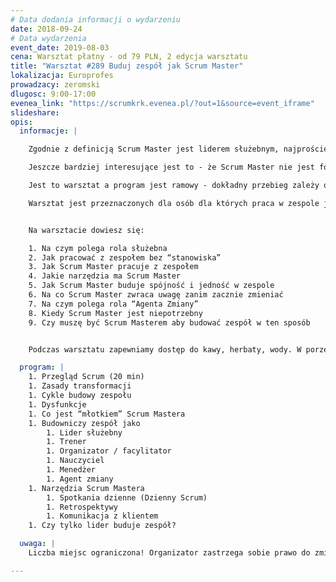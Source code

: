 ```yaml
---
# Data dodania informacji o wydarzeniu
date: 2018-09-24
# Data wydarzenia
event_date: 2019-08-03
cena: Warsztat płatny - od 79 PLN, 2 edycja warsztatu
title: "Warsztat #289 Buduj zespół jak Scrum Master"
lokalizacja: Europrofes
prowadzacy: zeromski
dlugosc: 9:00-17:00
evenea_link: "https://scrumkrk.evenea.pl/?out=1&source=event_iframe"
slideshare:
opis:
  informacje: |

    Zgodnie z definicją Scrum Master jest liderem służebnym, najprościej można powiedzieć że oznacza to pomoc i wsparcie w pracy zespołu. Aby to dobrze wypełniać Scrum Master musi przyjmować bardzo różne zachowania takie jak: coach, facylitator, nauczyciel, mentor a nawet czasem jako menedżer. Wszystko to jest niezbędne, aby usuwać przeszkody.

    Jeszcze bardziej interesujące jest to - że Scrum Master nie jest formalnym “szefem” czy “liderem” zespołu - a jednak dzięki jego aktywnościom niemu powstaje spójny i wydajny zespół. Bardzo często ta osoba jest traktowana jako naturalny lider, co jeszcze bardziej pomaga w budowaniu zespołu.

    Jest to warsztat a program jest ramowy - dokładny przebieg zależy od uczestników. Na tym warsztacie ponad 30% czasu jest to dyskusja i wspólne rozwiązywanie problemów. 

    Warsztat jest przeznaczonych dla osób dla których praca w zespole jest niezbędna do osiągnięcia efektów, szczególnie dla: team leaderów, scrum masterów, project managerów, product ownerów. 


    Na warsztacie dowiesz się:

    1. Na czym polega rola służebna
    2. Jak pracować z zespołem bez “stanowiska”
    3. Jak Scrum Master pracuje z zespołem
    4. Jakie narzędzia ma Scrum Master
    5. Jak Scrum Master buduje spójność i jedność w zespole
    6. Na co Scrum Master zwraca uwagę zanim zacznie zmieniać
    7. Na czym polega rola “Agenta Zmiany”
    8. Kiedy Scrum Master jest niepotrzebny
    9. Czy muszę być Scrum Masterem aby budować zespół w ten sposób


    Podczas warsztatu zapewniamy dostęp do kawy, herbaty, wody. W porze obiadowej zapewniamy pizzę w wersji mięsnej lub wegetariańskiej.

  program: |
    1. Przegląd Scrum (20 min)
    1. Zasady transformacji 
    1. Cykle budowy zespołu 
    1. Dysfunkcje
    1. Co jest “młotkiem” Scrum Mastera
    1. Budowniczy zespół jako
        1. Lider służebny
        1. Trener
        1. Organizator / facylitator
        1. Nauczyciel
        1. Menedżer
        1. Agent zmiany
    1. Narzędzia Scrum Mastera
        1. Spotkania dzienne (Dzienny Scrum)
        1. Retrospektywy
        1. Komunikacja z klientem
    1. Czy tylko lider buduje zespół?

  uwaga: |
    Liczba miejsc ograniczona! Organizator zastrzega sobie prawo do zmiany lokalizacji wydarzenia oraz jego odwołania w przypadku niezgłoszenia się minimalnej liczby uczestników.

---
```

